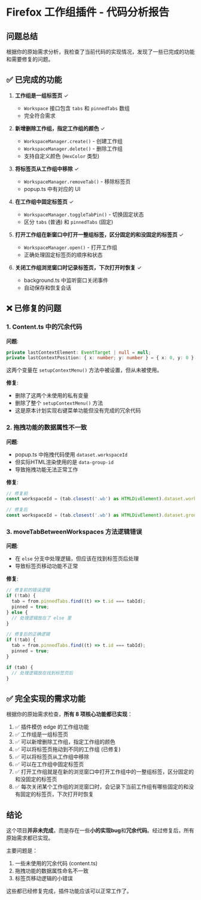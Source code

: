 # Firefox 工作组插件 - 代码分析报告

## 问题总结

根据你的原始需求分析，我检查了当前代码的实现情况，发现了一些已完成的功能和需要修复的问题。

## ✅ 已完成的功能

1. **工作组是一组标签页** ✓
   - `Workspace` 接口包含 `tabs` 和 `pinnedTabs` 数组
   - 完全符合需求

2. **新增删除工作组，指定工作组的颜色** ✓
   - `WorkspaceManager.create()` - 创建工作组
   - `WorkspaceManager.delete()` - 删除工作组
   - 支持自定义颜色 (`HexColor` 类型)

3. **将标签页从工作组中移除** ✓
   - `WorkspaceManager.removeTab()` - 移除标签页
   - popup.ts 中有对应的 UI

4. **在工作组中固定标签页** ✓
   - `WorkspaceManager.toggleTabPin()` - 切换固定状态
   - 区分 `tabs` (普通) 和 `pinnedTabs` (固定)

5. **打开工作组在新窗口中打开一整组标签，区分固定的和没固定的标签页** ✓
   - `WorkspaceManager.open()` - 打开工作组
   - 正确处理固定标签页的顺序和状态

6. **关闭工作组浏览窗口时记录标签页，下次打开时恢复** ✓
   - background.ts 中监听窗口关闭事件
   - 自动保存和恢复会话

## ❌ 已修复的问题

### 1. Content.ts 中的冗余代码

**问题**:

```ts
private lastContextElement: EventTarget | null = null;
private lastContextPosition: { x: number; y: number } = { x: 0, y: 0 };
```

这两个变量在 `setupContextMenu()` 方法中被设置，但从未被使用。

**修复**:

- 删除了这两个未使用的私有变量
- 删除了整个 `setupContextMenu()` 方法
- 这是原本计划实现右键菜单功能但没有完成的冗余代码

### 2. 拖拽功能的数据属性不一致

**问题**:

- popup.ts 中拖拽代码使用 `dataset.workspaceId`
- 但实际HTML渲染使用的是 `data-group-id`
- 导致拖拽功能无法正常工作

**修复**:

```ts
// 修复前
const workspaceId = (tab.closest('.wb') as HTMLDivElement).dataset.workspaceId;

// 修复后
const workspaceId = (tab.closest('.wb') as HTMLDivElement).dataset.groupId;
```

### 3. moveTabBetweenWorkspaces 方法逻辑错误

**问题**:

- 在 `else` 分支中处理逻辑，但应该在找到标签页后处理
- 导致标签页移动功能不正常

**修复**:

```ts
// 修复前的错误逻辑
if (!tab) {
  tab = from.pinnedTabs.find((t) => t.id === tabId);
  pinned = true;
} else {
  // 处理逻辑放在了 else 里
}

// 修复后的正确逻辑
if (!tab) {
  tab = from.pinnedTabs.find((t) => t.id === tabId);
  pinned = true;
}

if (tab) {
  // 处理逻辑放在找到标签页后
}
```

## ✅ 完全实现的需求功能

根据你的原始需求检查，**所有 8 项核心功能都已实现**：

1. ✅ 插件模仿 edge 的工作组功能
2. ✅ 工作组是一组标签页
3. ✅ 可以新增删除工作组，指定工作组的颜色
4. ✅ 可以将标签页拖动到不同的工作组 (已修复)
5. ✅ 可以将标签页从工作组中移除
6. ✅ 可以在工作组中固定标签页
7. ✅ 打开工作组就是在新的浏览窗口中打开工作组中的一整组标签，区分固定的和没固定的标签页
8. ✅ 每次关闭某个工作组的浏览窗口时，会记录下当前工作组有哪些固定的和没有固定的标签页，下次打开时恢复

## 结论

这个项目**并非未完成**，而是存在一些**小的实现bug**和**冗余代码**。经过修复后，所有原始需求都已实现。

主要问题是：

1. 一些未使用的冗余代码 (content.ts)
2. 拖拽功能的数据属性命名不一致
3. 标签页移动逻辑的小错误

这些都已经修复完成，插件功能应该可以正常工作了。
